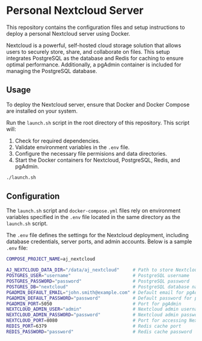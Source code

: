# Personal Nextcloud Server

This repository contains the configuration files and setup instructions to 
deploy a personal Nextcloud server using Docker. 

Nextcloud is a powerful, self-hosted cloud storage solution that allows users to
securely store, share, and collaborate on files. This setup integrates
PostgreSQL as the database and Redis for caching to ensure optimal performance.
Additionally, a pgAdmin container is included for managing the PostgreSQL
database.

## Usage

To deploy the Nextcloud server, ensure that Docker and Docker Compose are
installed on your system. 

Run the `launch.sh` script in the root directory of this repository. This script will:
1. Check for required dependencies.
2. Validate environment variables in the `.env` file.
3. Configure the necessary file permisions and data directories.
4. Start the Docker containers for Nextcloud, PostgreSQL, Redis, and pgAdmin.

```bash
./launch.sh
```
## Configuration

The `launch.sh` script and `docker-compose.yml` files rely on environment variables specified in the `.env` file located in the same directory as the `launch.sh` script.

The `.env` file defines the settings for the Nextcloud deployment, including database credentials, server ports, and admin accounts. Below is a sample `.env` file:

```bash
COMPOSE_PROJECT_NAME=aj_nextcloud

AJ_NEXTCLOUD_DATA_DIR="/data/aj_nextcloud"     # Path to store Nextcloud data
POSTGRES_USER="username"                       # PostgreSQL username
POSTGRES_PASSWORD="password"                   # PostgreSQL password
POSTGRES_DB="nextcloud"                        # PostgreSQL database name
PGADMIN_DEFAULT_EMAIL="john.smith@example.com" # Default email for pgAdmin login
PGADMIN_DEFAULT_PASSWORD="password"            # Default password for pgAdmin login
PGADMIN_PORT=5050                              # Port for pgAdmin
NEXTCLOUD_ADMIN_USER="admin"                   # Nextcloud admin username
NEXTCLOUD_ADMIN_PASSWORD="password"            # Nextcloud admin password
NEXTCLOUD_PORT=8080                            # Port for accessing Nextcloud
REDIS_PORT=6379                                # Redis cache port
REDIS_PASSWORD="password"                      # Redis cache password
```

